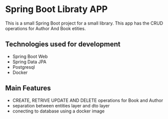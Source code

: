 # Spring Boot Libraty APP

This is a small Spring Boot project for a small library. This app has the CRUD operations for Author And Book etities.

## Technologies used for development
- Spring Boot Web
- Spring Data JPA
- Postgresql
- Docker
## Main Features
- CREATE, RETRIVE UPDATE AND DELETE operations for Book and Author
- separation between entities layer and dto layer
- conecting to database using a docker image
  
